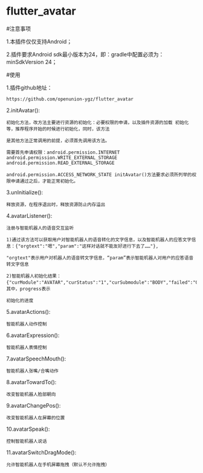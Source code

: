 # flutter_avatar

#注意事项

1.本插件仅仅支持Android；

2.插件要求Android sdk最小版本为24，即：gradle中配置必须为：minSdkVersion 24；

#使用

1.插件github地址：

    https://github.com/openunion-ygz/flutter_avatar

2.initAvatar():

    初始化方法，改方法主要进行资源的初始化：必要权限的申请，以及插件资源的加载 初始化等，推荐程序开始的时候进行初始化，同时，该方法

    是其他方法正常调用的前提，必须首先调用该方法。
    
    需要首先申请权限：android.permission.INTERNET android.permission.WRITE_EXTERNAL_STORAGE android.permission.READ_EXTERNAL_STORAGE
    
    android.permission.ACCESS_NETWORK_STATE initAvatar()方法要求必须所列举的权限申请通过之后，才能正常初始化。

3.unInitialize():

    释放资源，在程序退出时，释放资源防止内存溢出

4.avatarListener():

    注册与智能机器人的语音交互监听

    1)通过该方法可以获取用户对智能机器人的语音转化的文字信息，以及智能机器人的应答文字信息：{"orgtext":"嗯","param":"这样对话就不能友好进行下去了……"},

    "orgtext"表示用户对机器人的语音转文字信息，“param”表示智能机器人对用户的应答语音转文字信息

    2)智能机器人初始化结果：{"curModule":"AVATAR","curStatus":"1","curSubmodule":"BODY","failed":"0","progress":"100"}，其中，progress表示

    初始化的进度

5.avatarActions():

    智能机器人动作控制

6.avatarExpression():

    智能机器人表情控制

7.avatarSpeechMouth():

    智能机器人张嘴/合嘴动作

8.avatarTowardTo():

    改变智能机器人脸部朝向

9.avatarChangePos():

    改变智能机器人在屏幕的位置

10.avatarSpeak():

    控制智能机器人说话

11.avatarSwitchDragMode():

    允许智能机器人在手机屏幕拖拽（默认不允许拖拽）
